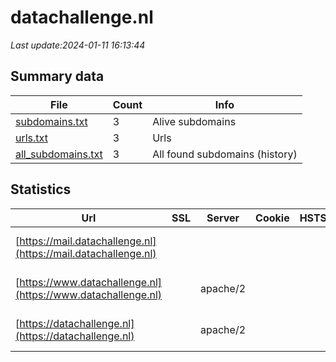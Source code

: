 # datachallenge.nl
*Last update:2024-01-11 16:13:44*
## Summary data
| File       | Count | Info |
|------------|-------|------|
|[subdomains.txt](/data/datachallenge/subdomains.txt)|3|Alive subdomains|
|[urls.txt](/data/datachallenge/urls.txt)|3|Urls|
|[all_subdomains.txt](/data/datachallenge/all_subdomains.txt)|3|All found subdomains (history)|
## Statistics
| Url | SSL | Server | Cookie | HSTS | CSP | XFO | XXP | RP | Tech |
|------------|-------|------|------|------|------|------|------|------|------|
|[https://mail.datachallenge.nl](https://mail.datachallenge.nl)| | | | | | | |:white_check_mark: |Apache HTTP Server:2...|
|[https://www.datachallenge.nl](https://www.datachallenge.nl)| |apache/2| | | | | |:white_check_mark: |Apache HTTP Server:2|
|[https://datachallenge.nl](https://datachallenge.nl)| |apache/2| | | | | |:white_check_mark: |Apache HTTP Server:2|